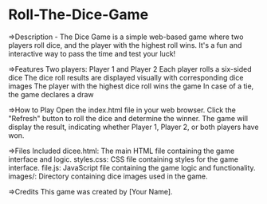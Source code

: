# Roll-The-Dice-Game
=>Description -
The Dice Game is a simple web-based game where two players roll dice, and the player with the highest roll wins. It's a fun and interactive way to pass the time and test your luck!

=>Features
Two players: Player 1 and Player 2
Each player rolls a six-sided dice
The dice roll results are displayed visually with corresponding dice images
The player with the highest dice roll wins the game
In case of a tie, the game declares a draw

=>How to Play
Open the index.html file in your web browser.
Click the "Refresh" button to roll the dice and determine the winner.
The game will display the result, indicating whether Player 1, Player 2, or both players have won.

=>Files Included
dicee.html: The main HTML file containing the game interface and logic.
styles.css: CSS file containing styles for the game interface.
file.js: JavaScript file containing the game logic and functionality.
images/: Directory containing dice images used in the game.

=>Credits
This game was created by [Your Name].
